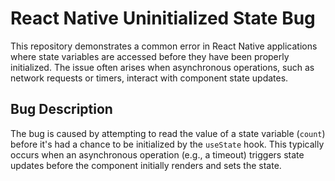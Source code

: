 # React Native Uninitialized State Bug

This repository demonstrates a common error in React Native applications where state variables are accessed before they have been properly initialized.  The issue often arises when asynchronous operations, such as network requests or timers, interact with component state updates.

## Bug Description

The bug is caused by attempting to read the value of a state variable (`count`) before it's had a chance to be initialized by the `useState` hook. This typically occurs when an asynchronous operation (e.g., a timeout) triggers state updates before the component initially renders and sets the state.